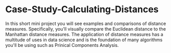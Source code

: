 # Case-Study-Calculating-Distances
In this short mini project you will see examples and comparisons of distance measures. Specifically, you'll visually compare the Euclidean distance to the Manhattan distance measures. 
The application of distance measures has a multitude of uses in data science and is the foundation of many algorithms you'll be using such as Prinical Components Analysis.
